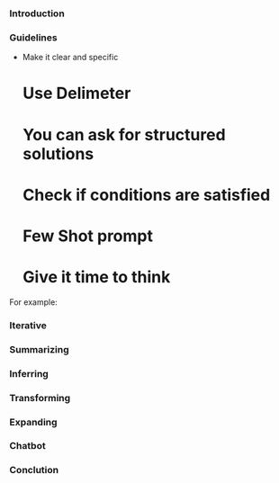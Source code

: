 ### Introduction

### Guidelines
* Make it clear and specific 
    # Use Delimeter
    

    # You can ask for structured solutions


    # Check if conditions are satisfied


    # Few Shot prompt


    # Give it time to think

For example: 





### Iterative


### Summarizing



### Inferring

### Transforming 

### Expanding


### Chatbot


### Conclution